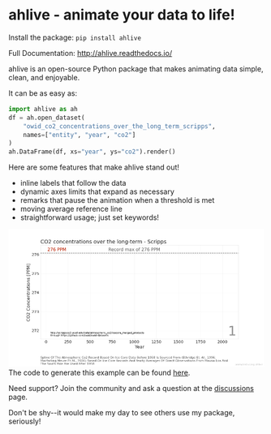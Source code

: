ahlive - animate your data to life!
====================================

Install the package: ``pip install ahlive``

Full Documentation: http://ahlive.readthedocs.io/

ahlive is an open-source Python package that makes animating data simple, clean, and enjoyable.

It can be as easy as:

```python
import ahlive as ah
df = ah.open_dataset(
    "owid_co2_concentrations_over_the_long_term_scripps",
    names=["entity", "year", "co2"]
)
ah.DataFrame(df, xs="year", ys="co2").render()
```

Here are some features that make ahlive stand out!

- inline labels that follow the data
- dynamic axes limits that expand as necessary
- remarks that pause the animation when a threshold is met
- moving average reference line
- straightforward usage; just set keywords!

![CO2 Concentrations](https://raw.githubusercontent.com/ahuang11/ahlive/main/docs/source/_static/co2_concentrations.gif)
The code to generate this example can be found [here](https://ahlive.readthedocs.io/en/main/introductions/quick_start.html).

Need support? Join the community and ask a question at the [discussions](https://github.com/ahuang11/ahlive/discussions) page.

Don't be shy--it would make my day to see others use my package, seriously!
